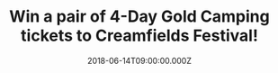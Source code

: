---
campaign-uuid: "c-2518d8c7-5168-4e86-8b0c-7c89c343e276"
type: "Preview"
category: "Tickets"
date: "2018-06-14T09:00:00.000Z"
end-date: "2018-06-29T23:59:00.000Z"
disable-form: false
is_promoted: false
has_entry_page: true
title: "Win a pair of 4-Day Gold Camping tickets to Creamfields Festival!"
competition-description: "<p>Get ready: Creamfields 2018 is back! and we want YOU\
  \ to come along with us! We are giving away a pair of 4-Day Gold Camping tickets\
  \ to one lucky NME AAA member to win to attend the amazing Creamfields Festival\
  \ 2018 from Thursday 23rd till Sunday 26th of August!</p> \r\n<p>If you don’t want\
  \ to miss the mind-blowing line-up live… you know what to do!</p>"
hero-header: "Win a pair of 4-Day Gold Camping tickets to Creamfields Festival!"
terms-confirmation: "N/A"
banner-img: "https://assets.expresslyapp.com/asset-5fd715c3-e6c4-47f9-b257-f575e293483c.jpg"
logo-left-href: "https://www.creamfields.com/steelyardlondon"
logo-left-image: "https://assets.expresslyapp.com/asset-cd1328ef-d0d2-41c1-8567-c85c9fc4cd85.jpg"
logo-left-title: "Cream"
bg-image-hero: "https://assets.expresslyapp.com/asset-02135cbc-b935-4eda-9bac-eb07fdfda6a9.jpg"
bg-image-first: "https://assets.expresslyapp.com/asset-5815e4fc-26ab-4bac-9acd-58da2970a98b.jpg"
bg-image-second: "https://assets.expresslyapp.com/asset-c805120f-d251-49fb-ac39-856404d6c923.jpg"
bg-image-third: "https://assets.expresslyapp.com/asset-469d1810-7264-4ae0-a426-265da79f34e5.jpg"
section1-content: "<p>There are very few Festivals that quite compare to the behemoth\
  \ that is Creamfields. With 21 years at the forefront of electronic music festivals…\
  \ Creamfields is back!</p> \r\n<p>Taking place on August Bank Holiday weekend, this\
  \ years festival has done it again and unleashes a stellar line-up with artists\
  \ from across the full-spectrum of dance music set to make the trip to the fields\
  \ of Cheshire for another 4-day extravaganza that looks set to be bigger than ever.</p>"
section2-content: "<p>Creamfields  2018  will  see  over  300  artists  perform across\
  \ 30 stages, for a 4-day spectacular that will see 70,000 people come together for\
  \ what has now taken pride of place as the premier event for dance music fans across\
  \ the globe.</p>\r\n<p>From house to techno, trance to drum & bass, this year’s\
  \ edition has it all!</p>"
section3-content: "<p>Featuring performances from the likes of Above & Beyond, Andy\
  \ C, Annie Mac, Axwell & Ingrosso, The Black Madonna, Carl Cox, Camelphat, Chase\
  \ & Status, Danny Howard, Diplo, DJ EZ, Dusky, Eric Prydz (with his HOLO show),\
  \ Fatboy Slim, Faithless (DJ set), Giggs, Goldie, Groove Armada, Idris Elba, Kö\
  lsch, Leftfield (DJ set), Nicole Moudaber, Roni Size, Rudimental, Sasha & John Digweed,\
  \ Solardo, Sub Focus, Sven Väth, Virtual Self, and Yousef to name just a few.</p>\r\
  \n<p>We know you won’t want to miss this amazing festival, so that's why NME AAA\
  \ has a pair of 4-Day Gold Camping tickets for YOU and a friend to experience it\
  \ for yourself!</p>\r\n<p>If this sounds like the best way to complete your summer,\
  \ enter via the form below for a chance to win a pair of 4-Day Gold Camping tickets\
  \ and you could be going to Cheshire this August Bank Holiday weekend!</p>\r\n<p>Good\
  \ luck!</p>"
entry-title: "Win a pair of 4-Day Gold Camping tickets to Creamfields Festival!"
entry-content: "Enter the draw to win a pair of 4-Day Gold Camping tickets to Creamfields\
  \ 2018 by completing the form below before 23:59 on 29th June 2018."
has-winner: false
prize-description: "A pair of 4-Day Gold Camping tickets to Creamfields Festival!"
special-conditions: "Multiple entries are allowed up to one every day."
---